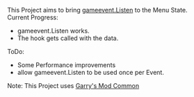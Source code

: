 This Project aims to bring [gameevent.Listen](https://wiki.facepunch.com/gmod/gameevent.Listen) to the Menu State.  
Current Progress:  
- gameevent.Listen works.  
- The hook gets called with the data.

ToDo:
- Some Performance improvements
- allow gameevent.Listen to be used once per Event.

Note: This Project uses [Garry's Mod Common](https://github.com/danielga/garrysmod_common)
